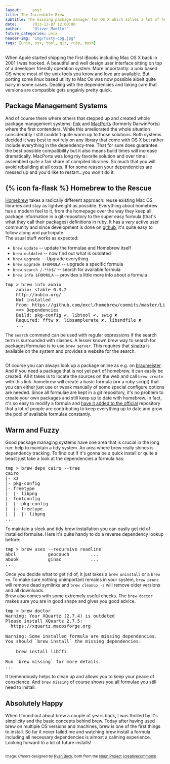```yaml
---
layout:     post
title: The Incredible Brew
subtitle: The missing package manager for OS X which solves a lot of headaches.
date:       2013-12-07 12:00:00
author:     "Oliver Mueller"
future_categories: unix
header-img: "img/rusty-cog.jpg"
tags: [unix, osx, tool, git, ruby, bash]
---
```


When Apple started shipping the first iBooks including Mac OS X back in 2001 I was hooked. A
beautiful and well design user interface sitting on top of a developer friendly operation system.
More importantly: a *unix* based OS where most of the unix tools you know and love are available.
But porting some linux based utility to Mac Os was now possible albeit quite hairy in some cases.
Dealing with the dependencies and taking care that versions are compatible gets ungainly pretty
quick.

## Package Management Systems

And of course there where others that stepped up and created whole package management systems:
[fink] and [MacPorts] (formerly DarwinPorts) where the first contenders. While this ameliorated the
whole situation considerably I still couldn't quite warm up to those solutions. Both systems decided
it was best to not rely on any library that come with OS X but rather include everything in the
dependency-tree. That for sure does guarantee the best possible compatibility but it also means
build times will increase dramatically. MacPorts was long my favorite solution and over time I
assembled quite a fair share of compiled libraries. So much that you will avoid rebuilding at all
costs. If for some reason your dependencies are messed up and you'd like to restart...you won't do
it.

## {% icon fa-flask %} Homebrew to the Rescue

[Homebrew] takes a radically different approach: reuse existing Mac OS libraries and stay as
lightweight as possible. Everything about homebrew has a modern feel to it, from the homepage over
the way they keep all package information in a git-repository to the super easy formula (that's what
they call their packages) definitions in ruby. It has a *very* active user community and since
development is done on [github], it's quite easy to follow along and participate.  
The usual stuff works as expected:

* `brew update` -- update the formulae and Homebrew itself
* `brew outdated` -- now find out what is outdated
* `brew upgrade` -- Upgrade everything
* `brew upgrade $FORMULA` -- upgrade a specific formula
* `brew search /.*tk$/` -- search for available formula
* `brew info $FORMULA` -- provides a little more info about a formula

<pre class="terminal">
<span class="prompt">tmp</span> > brew info aubio
    aubio: stable 0.3.2
    http://aubio.org/
    Not installed
    From: https://github.com/mxcl/homebrew/commits/master/Library/Formula/aubio.rb
    ==> Dependencies
    Build: pkg-config ✔, libtool ✔, swig ✘
    Required: fftw ✘, libsamplerate ✘, libsndfile ✘
    ...
</pre>

The `search` command can be used with regular expressions if the search term is surrounded with
slashes. A lesser known brew way to search for packages/formulae is to use `brew server`. This
requires that [sinatra] is available on the system and provides a website for the search.

<img class="img-responsive" src="{{ site.baseurl }}/img/brew/homebrew.png" alt="">

Of course you can always look up a package online as e.g. on [braumeister]. And if you need a
package that is not yet part of homebrew, it can easily be created. All it takes is to locate the
sources on the web and call `brew create` with this link. homebrew will create a basic formula (== a
ruby script) that you can either just use or tweak manually of some special configure options are
needed. Since all formulae are kept in a git repository, it's no problem to create your own packages
and still keep up to date with homebrew.  In fact, it's so easy to modify a formula and [have it
added to the official] repository that a lot of people are contributing to keep everything up to
date and grow the pool of available formulae constantly.

## Warm and Fuzzy

Good package managing systems have one area that is crucial in the long run: help to maintain a tidy
system. An area where brew really shines is dependency tracking. To find out if it's gonna be a
quick install or quite a beast just take a look at the dependencies a formula has:

<pre class="terminal">
<span class="prompt">tmp</span> > brew deps cairo --tree
cairo
|- xz
|- pkg-config
|- freetype
|  |- libpng
|- fontconfig
|  |- pkg-config
|  |- freetype
|  |  |- libpng
...
</pre>

To maintain a sleek and tidy brew installation you can easily get rid of installed formulae. Here
it's quite handy to do a reverse dependency lookup before:

<pre class="terminal">
<span class="prompt">tmp</span> > brew uses --recursive readline
abcl			geocouch		...
abook			ginac			...
...
</pre>

Once you decide what to get rid of, it just takes a `brew uninstall` or a `brew rm`. To make sure
nothing unimportant remains in your system, `brew prune` will remove dead symlinks and `brew cleanup
-s` will remove older versions and all downloads.  
Brew also comes with some extremely useful checks. The `brew doctor` makes sure you are in good shape and gives you good advice.

<pre class="terminal">
<span class="prompt">tmp</span> > brew doctor
Warning: Your XQuartz (2.7.4) is outdated
Please install XQuartz 2.7.5:
  https://xquartz.macosforge.org

Warning: Some installed formula are missing dependencies.
You should `brew install` the missing dependencies:

    brew install libffi

Run `brew missing` for more details.
...
</pre>

It tremendously helps to clean up and allows you to keep your peace of conscience. And `brew
missing` of course shows you all formulae you still need to install.

## Absolutely Happy

When I found out about brew a couple of years back, I was thrilled by it's simplicity and the basic
concepts behind brew. Today after having used brew on multiple OS versions and machines, brew is one
of the first things to install. So far it never failed me and watching brew install a formula
including all necessary dependencies is almost a calming experience. Looking forward to a lot of
future installs!

<img class="img-responsive" src="{{ site.baseurl }}/img/brew/cheers.png" alt="">

<small>image: <cite>Cheers</cite> designed by [Ryan Beck], both from the [Noun Project]  [(creativecommons)]</small>


[fink]:http://fink.thetis.ig42.org
[macports]:http://www.macports.org
[homebrew]:http://brew.sh
[github]:http://github.com/mxcl/homebrew
[have it added to the official]:https://github.com/mxcl/homebrew/wiki/Formula-Cookbook#commit
[(creativecommons)]:http://creativecommons.org/publicdomain/zero/1.0/deed.en
[sinatra]:http://www.sinatrarb.com/
[braumeister]:http://braumeister.org/
[Chris Kerr]:http://thenounproject.com/chrisk3rr
[Ryan Beck]:http://thenounproject.com/RyanBeck
[Noun Project]:http://www.thenounproject.com/

